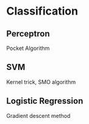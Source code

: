 # Classification
## Perceptron
Pocket Algorithm
## SVM
Kernel trick, SMO algorithm
## Logistic Regression
Gradient descent method

